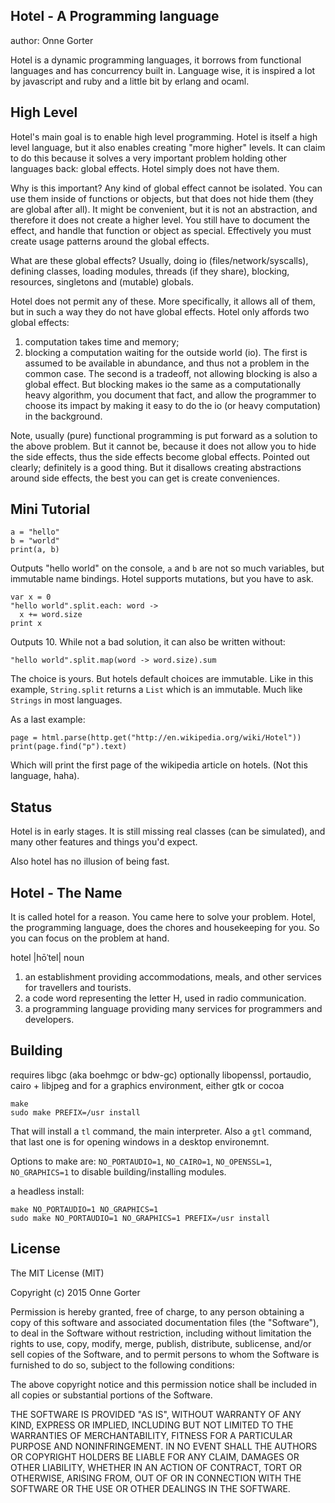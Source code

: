 Hotel - A Programming language
------------------------------

author: Onne Gorter

Hotel is a dynamic programming languages, it borrows from functional languages
and has concurrency built in. Language wise, it is inspired a lot by javascript
and ruby and a little bit by erlang and ocaml.

High Level
----------

Hotel's main goal is to enable high level programming. Hotel is itself a high
level language, but it also enables creating "more higher" levels. It can claim
to do this because it solves a very important problem holding other languages
back: global effects. Hotel simply does not have them.

Why is this important? Any kind of global effect cannot be isolated. You can
use them inside of functions or objects, but that does not hide them (they are
global after all). It might be convenient, but it is not an abstraction, and
therefore it does not create a higher level. You still have to document the
effect, and handle that function or object as special. Effectively you must
create usage patterns around the global effects.

What are these global effects? Usually, doing io (files/network/syscalls),
defining classes, loading modules, threads (if they share), blocking, resources,
singletons and (mutable) globals.

Hotel does not permit any of these. More specifically, it allows all of them,
but in such a way they do not have global effects. Hotel only affords two
global effects:
1. computation takes time and memory;
2. blocking a computation waiting for the outside world (io).
The first is assumed to be available in abundance, and thus not a problem in
the common case. The second is a tradeoff, not allowing blocking is also a
global effect. But blocking makes io the same as a computationally heavy
algorithm, you document that fact, and allow the programmer to choose its
impact by making it easy to do the io (or heavy computation) in the background.

Note, usually (pure) functional programming is put forward as a solution to the
above problem. But it cannot be, because it does not allow you to hide the side
effects, thus the side effects become global effects. Pointed out clearly;
definitely is a good thing. But it disallows creating abstractions around side
effects, the best you can get is create conveniences.


Mini Tutorial
------------
```
a = "hello"
b = "world"
print(a, b)
```
Outputs "hello world" on the console, `a` and `b` are not so much variables, but
immutable name bindings. Hotel supports mutations, but you have to ask.

```
var x = 0
"hello world".split.each: word ->
  x += word.size
print x
```
Outputs 10. While not a bad solution, it can also be written without:
```
"hello world".split.map(word -> word.size).sum
```
The choice is yours. But hotels default choices are immutable. Like in this
example, `String.split` returns a `List` which is an immutable. Much like
`Strings` in most languages.

As a last example:
```
page = html.parse(http.get("http://en.wikipedia.org/wiki/Hotel"))
print(page.find("p").text)
```
Which will print the first page of the wikipedia article on hotels. (Not this
language, haha).


Status
------

Hotel is in early stages. It is still missing real classes (can be simulated),
and many other features and things you'd expect.

Also hotel has no illusion of being fast.


Hotel - The Name
----------------

It is called hotel for a reason. You came here to solve your problem. Hotel,
the programming language, does the chores and housekeeping for you. So you can
focus on the problem at hand.

hotel |hōˈtel|
noun
1. an establishment providing accommodations, meals, and other services for
   travellers and tourists.
2. a code word representing the letter H, used in radio communication.
3. a programming language providing many services for programmers and
   developers.


Building
--------

requires libgc (aka boehmgc or bdw-gc)
optionally libopenssl, portaudio, cairo + libjpeg
and for a graphics environment, either gtk or cocoa

```
make
sudo make PREFIX=/usr install
```

That will install a `tl` command, the main interpreter. Also a `gtl` command,
that last one is for opening windows in a desktop environemnt.


Options to make are: `NO_PORTAUDIO=1`, `NO_CAIRO=1`,  `NO_OPENSSL=1`,
`NO_GRAPHICS=1` to disable building/installing modules.

a headless install:
```
make NO_PORTAUDIO=1 NO_GRAPHICS=1
sudo make NO_PORTAUDIO=1 NO_GRAPHICS=1 PREFIX=/usr install
```


License
-------

The MIT License (MIT)

Copyright (c) 2015 Onne Gorter

Permission is hereby granted, free of charge, to any person obtaining a copy of
this software and associated documentation files (the "Software"), to deal in
the Software without restriction, including without limitation the rights to
use, copy, modify, merge, publish, distribute, sublicense, and/or sell copies
of the Software, and to permit persons to whom the Software is furnished to do
so, subject to the following conditions:

The above copyright notice and this permission notice shall be included in all
copies or substantial portions of the Software.

THE SOFTWARE IS PROVIDED "AS IS", WITHOUT WARRANTY OF ANY KIND, EXPRESS OR
IMPLIED, INCLUDING BUT NOT LIMITED TO THE WARRANTIES OF MERCHANTABILITY,
FITNESS FOR A PARTICULAR PURPOSE AND NONINFRINGEMENT. IN NO EVENT SHALL THE
AUTHORS OR COPYRIGHT HOLDERS BE LIABLE FOR ANY CLAIM, DAMAGES OR OTHER
LIABILITY, WHETHER IN AN ACTION OF CONTRACT, TORT OR OTHERWISE, ARISING FROM,
OUT OF OR IN CONNECTION WITH THE SOFTWARE OR THE USE OR OTHER DEALINGS IN THE
SOFTWARE.

